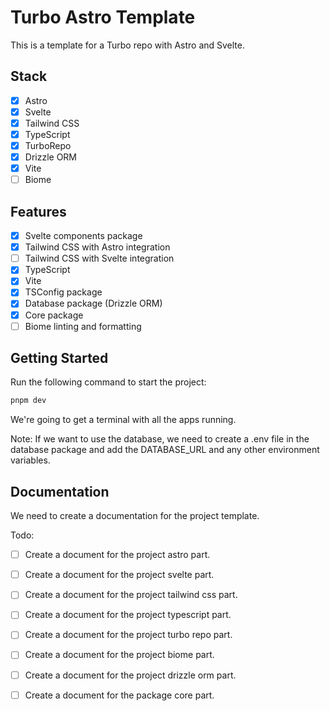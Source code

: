 # Turbo Astro Template

This is a template for a Turbo repo with Astro and Svelte.

## Stack

- [x] Astro
- [x] Svelte
- [x] Tailwind CSS
- [x] TypeScript
- [x] TurboRepo
- [x] Drizzle ORM
- [x] Vite
- [ ] Biome

## Features

- [x] Svelte components package
- [x] Tailwind CSS with Astro integration
- [ ] Tailwind CSS with Svelte integration
- [x] TypeScript
- [x] Vite
- [x] TSConfig package
- [x] Database package (Drizzle ORM)
- [x] Core package
- [ ] Biome linting and formatting

## Getting Started

Run the following command to start the project:

```bash
pnpm dev
```

We're going to get a terminal with all the apps running.

Note: If we want to use the database, we need to create a .env file in the database package and add the DATABASE_URL and any other environment variables.

## Documentation

We need to create a documentation for the project template.

Todo:

- [ ] Create a document for the project astro part.
- [ ] Create a document for the project svelte part.
- [ ] Create a document for the project tailwind css part.
- [ ] Create a document for the project typescript part.
- [ ] Create a document for the project turbo repo part.
- [ ] Create a document for the project biome part.
- [ ] Create a document for the project drizzle orm part.
- [ ] Create a document for the package core part.




